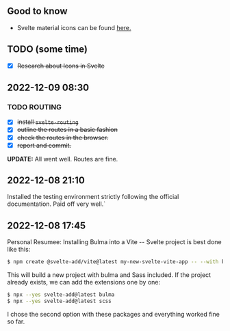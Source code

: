 ## Good to know

- Svelte material icons can be found [here.](https://github.com/ramiroaisen/svelte-material-icons#readme)

## TODO (some time)

- [x] ~~Research about Icons in Svelte~~


## 2022-12-09 08:30

### TODO ROUTING


- [x] ~~install `svelte-routing`~~
- [x] ~~outline the routes in a basic fashion~~
- [x] ~~check the routes in the browser.~~
- [x] ~~report and commit.~~

__UPDATE:__ All went well. Routes are fine.


## 2022-12-08 21:10

Installed the testing environment strictly following the official documentation. Paid off very well.` 

## 2022-12-08 17:45

Personal Resumee: Installing Bulma into a Vite -- Svelte project is best done like this:

```bash
$ npm create @svelte-add/vite@latest my-new-svelte-vite-app -- --with bulma+scss
```

This will build a new project with bulma and Sass included. If the project already exists, we can add the extensions one by one:

```bash
$ npx --yes svelte-add@latest bulma
$ npx --yes svelte-add@latest scss
```

I chose the second option with these packages and everything worked fine so far.

